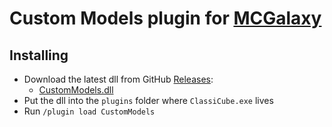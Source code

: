 # Custom Models plugin for [MCGalaxy](https://github.com/UnknownShadow200/MCGalaxy)

## Installing

- Download the latest dll from GitHub [Releases](https://github.com/SpiralP/MCGalaxy-CustomModels/releases/latest):
  - [CustomModels.dll](https://github.com/SpiralP/MCGalaxy-CustomModels/releases/latest/download/CustomModels.dll)
- Put the dll into the `plugins` folder where `ClassiCube.exe` lives
- Run `/plugin load CustomModels`
